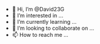 - 👋 Hi, I’m @David23G
- 👀 I’m interested in ...
- 🌱 I’m currently learning ...
- 💞️ I’m looking to collaborate on ...
- 📫 How to reach me ...

<!---
David23G/David23G is a ✨ special ✨ repository because its `README.md` (this file) appears on your GitHub profile.
You can click the Preview link to take a look at your changes.
--->
